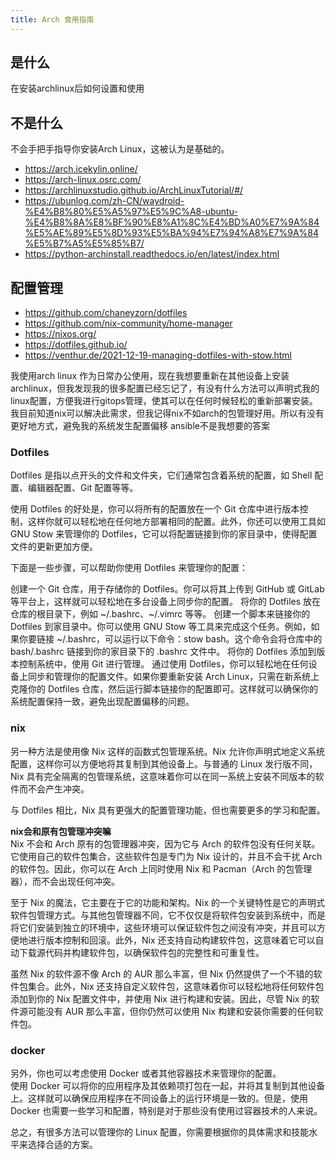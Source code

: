 ```yaml
---
title: Arch 食用指南
---
```

## 是什么
在安装archlinux后如何设置和使用
## 不是什么
不会手把手指导你安装Arch Linux，这被认为是基础的。



- https://arch.icekylin.online/
- https://arch-linux.osrc.com/
- https://archlinuxstudio.github.io/ArchLinuxTutorial/#/
- https://ubunlog.com/zh-CN/waydroid-%E4%B8%80%E5%A5%97%E5%9C%A8-ubuntu-%E4%B8%8A%E8%BF%90%E8%A1%8C%E4%BD%A0%E7%9A%84%E5%AE%89%E5%8D%93%E5%BA%94%E7%94%A8%E7%9A%84%E5%B7%A5%E5%85%B7/
- https://python-archinstall.readthedocs.io/en/latest/index.html
## 配置管理
- https://github.com/chaneyzorn/dotfiles
- https://github.com/nix-community/home-manager
- https://nixos.org/
- https://dotfiles.github.io/
- https://venthur.de/2021-12-19-managing-dotfiles-with-stow.html

我使用arch linux 作为日常办公使用，现在我想要重新在其他设备上安装archlinux，但我发现我的很多配置已经忘记了，有没有什么方法可以声明式我的linux配置，方便我进行gitops管理，使其可以在任何时候轻松的重新部署安装。我目前知道nix可以解决此需求，但我记得nix不如arch的包管理好用。所以有没有更好地方式，避免我的系统发生配置偏移
    ansible不是我想要的答案
### Dotfiles
Dotfiles 是指以点开头的文件和文件夹，它们通常包含着系统的配置，如 Shell 配置、编辑器配置、Git 配置等等。

使用 Dotfiles 的好处是，你可以将所有的配置放在一个 Git 仓库中进行版本控制，这样你就可以轻松地在任何地方部署相同的配置。此外，你还可以使用工具如 GNU Stow 来管理你的 Dotfiles，它可以将配置链接到你的家目录中，使得配置文件的更新更加方便。

下面是一些步骤，可以帮助你使用 Dotfiles 来管理你的配置：

创建一个 Git 仓库，用于存储你的 Dotfiles。你可以将其上传到 GitHub 或 GitLab 等平台上，这样就可以轻松地在多台设备上同步你的配置。
将你的 Dotfiles 放在仓库的根目录下，例如 ~/.bashrc、~/.vimrc 等等。
创建一个脚本来链接你的 Dotfiles 到家目录中。你可以使用 GNU Stow 等工具来完成这个任务。例如，如果你要链接 ~/.bashrc，可以运行以下命令：stow bash。这个命令会将仓库中的 bash/.bashrc 链接到你的家目录下的 .bashrc 文件中。
将你的 Dotfiles 添加到版本控制系统中，使用 Git 进行管理。
通过使用 Dotfiles，你可以轻松地在任何设备上同步和管理你的配置文件。如果你要重新安装 Arch Linux，只需在新系统上克隆你的 Dotfiles 仓库，然后运行脚本链接你的配置即可。这样就可以确保你的系统配置保持一致，避免出现配置偏移的问题。

### nix

另一种方法是使用像 Nix 这样的函数式包管理系统。Nix 允许你声明式地定义系统配置，这样你可以方便地将其复制到其他设备上。与普通的 Linux 发行版不同，Nix 具有完全隔离的包管理系统，这意味着你可以在同一系统上安装不同版本的软件而不会产生冲突。

与 Dotfiles 相比，Nix 具有更强大的配置管理功能，但也需要更多的学习和配置。

**nix会和原有包管理冲突嘛**  
Nix 不会和 Arch 原有的包管理器冲突，因为它与 Arch 的软件包没有任何关联。它使用自己的软件包集合，这些软件包是专门为 Nix 设计的，并且不会干扰 Arch 的软件包。因此，你可以在 Arch 上同时使用 Nix 和 Pacman（Arch 的包管理器），而不会出现任何冲突。

至于 Nix 的魔法，它主要在于它的功能和架构。Nix 的一个关键特性是它的声明式软件包管理方式。与其他包管理器不同，它不仅仅是将软件包安装到系统中，而是将它们安装到独立的环境中，这些环境可以保证软件包之间没有冲突，并且可以方便地进行版本控制和回滚。此外，Nix 还支持自动构建软件包，这意味着它可以自动下载源代码并构建软件包，以确保软件包的完整性和可重复性。

虽然 Nix 的软件源不像 Arch 的 AUR 那么丰富，但 Nix 仍然提供了一个不错的软件包集合。此外，Nix 还支持自定义软件包，这意味着你可以轻松地将任何软件包添加到你的 Nix 配置文件中，并使用 Nix 进行构建和安装。因此，尽管 Nix 的软件源可能没有 AUR 那么丰富，但你仍然可以使用 Nix 构建和安装你需要的任何软件包。

### docker
另外，你也可以考虑使用 Docker 或者其他容器技术来管理你的配置。  
使用 Docker 可以将你的应用程序及其依赖项打包在一起，并将其复制到其他设备上。这样就可以确保应用程序在不同设备上的运行环境是一致的。但是，使用 Docker 也需要一些学习和配置，特别是对于那些没有使用过容器技术的人来说。

总之，有很多方法可以管理你的 Linux 配置，你需要根据你的具体需求和技能水平来选择合适的方案。
